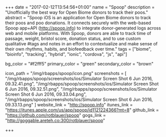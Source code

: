 +++
date = "2017-02-12T13:54:56+01:00"
name = "Spoop"
description = "Unofficially the best way for Open Biome donors to track their poos."
abstract = "Spoop iOS is an application for Open Biome donors to track their poos and poo donations. It connects securely with the web-based Spoop app+API (http://spoop.info) to integrate donor-generated logs across web and mobile platforms. With Spoop, donors are able to track time of passage, weight, bristol score, donation status, and to use custom qualitative #tags and notes in an effort to contextualize and make sense of their own rhythms, habits, and biofeedback over time."
tags = ["biome", "bioinfo", "tracking", "hybrid", "ionic", "cordova", "js", "api"]

bg_color = "#f2fff5"
primary_color = "green"
secondary_color = "brown"

icon_path = "/img/rbapps/spoop/icon.png"
screenshots = [
"/img/rbapps/spoop/screenshots/ios/Simulator Screen Shot 6 Jun 2016, 09.32.41.png",
"/img/rbapps/spoop/screenshots/ios/Simulator Screen Shot 6 Jun 2016, 09.32.51.png",
"/img/rbapps/spoop/screenshots/ios/Simulator Screen Shot 6 Jun 2016, 09.33.04.png",
"/img/rbapps/spoop/screenshots/ios/Simulator Screen Shot 6 Jun 2016, 09.33.13.png"
]
website_link = "http://spoop.info"
itunes_link = "https://itunes.apple.com/us/app/spoop/id1121224366?mt=8"
github_link = "https://github.com/rotblauer/spoop"
gogs_link = "http://goggable.areteh.co:300/rotblauer/spoop"

+++